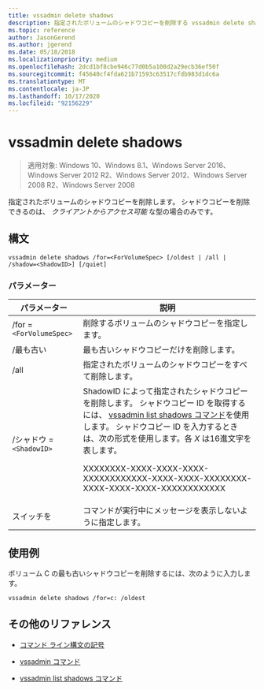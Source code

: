 ```yaml
---
title: vssadmin delete shadows
description: 指定されたボリュームのシャドウコピーを削除する vssadmin delete shadows コマンドの説明です。
ms.topic: reference
author: JasonGerend
ms.author: jgerend
ms.date: 05/18/2018
ms.localizationpriority: medium
ms.openlocfilehash: 2dcd1bf8cbe946c77d0b5a100d2a29ecb36ef50f
ms.sourcegitcommit: f45640cf4fda621b71593c63517cfdb983d1dc6a
ms.translationtype: MT
ms.contentlocale: ja-JP
ms.lasthandoff: 10/17/2020
ms.locfileid: "92156229"
---
```

# <a name="vssadmin-delete-shadows"></a>vssadmin delete shadows

> 適用対象: Windows 10、Windows 8.1、Windows Server 2016、Windows Server 2012 R2、Windows Server 2012、Windows Server 2008 R2、Windows Server 2008

指定されたボリュームのシャドウコピーを削除します。 シャドウコピーを削除できるのは、 *クライアントからアクセス可能* な型の場合のみです。

## <a name="syntax"></a>構文

```
vssadmin delete shadows /for=<ForVolumeSpec> [/oldest | /all | /shadow=<ShadowID>] [/quiet]
```

### <a name="parameters"></a>パラメーター

| パラメーター | 説明 |
|--|--|
| /for =`<ForVolumeSpec>` | 削除するボリュームのシャドウコピーを指定します。 |
| /最も古い | 最も古いシャドウコピーだけを削除します。 |
| /all | 指定されたボリュームのシャドウコピーをすべて削除します。 |
| /シャドウ =`<ShadowID>` | ShadowID によって指定されたシャドウコピーを削除します。 シャドウコピー ID を取得するには、 [vssadmin list shadows コマンド](vssadmin-list-shadows.md)を使用します。 シャドウコピー ID を入力するときは、次の形式を使用します。各 *X* は16進文字を表します。<p>XXXXXXXX-XXXX-XXXX-XXXX-XXXXXXXXXXXX-XXXX-XXXX-XXXXXXXX-XXXX-XXXX-XXXX-XXXXXXXXXXXX |
| スイッチを | コマンドが実行中にメッセージを表示しないように指定します。 |

## <a name="examples"></a>使用例

ボリューム C の最も古いシャドウコピーを削除するには、次のように入力します。

```
vssadmin delete shadows /for=c: /oldest
```

## <a name="additional-references"></a>その他のリファレンス

- [コマンド ライン構文の記号](command-line-syntax-key.md)

- [vssadmin コマンド](vssadmin.md)

- [vssadmin list shadows コマンド](vssadmin-list-shadows.md)

